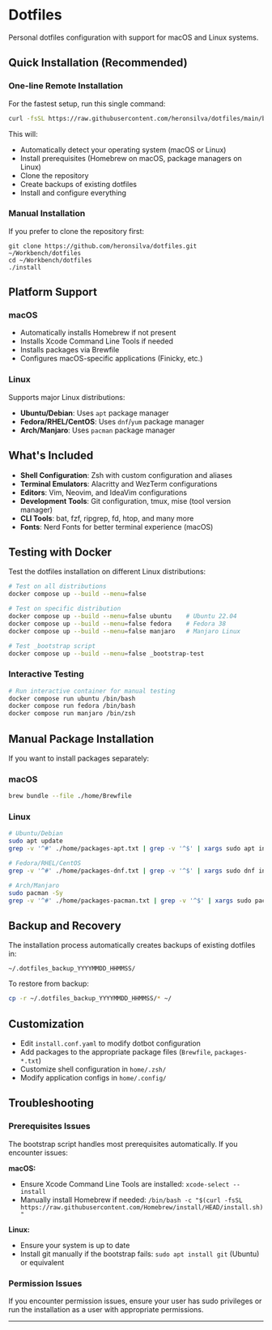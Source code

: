 # Dotfiles

Personal dotfiles configuration with support for macOS and Linux systems.

## Quick Installation (Recommended)

### One-line Remote Installation

For the fastest setup, run this single command:

```bash
curl -fsSL https://raw.githubusercontent.com/heronsilva/dotfiles/main/bootstrap | bash
```

This will:
- Automatically detect your operating system (macOS or Linux)
- Install prerequisites (Homebrew on macOS, package managers on Linux)
- Clone the repository
- Create backups of existing dotfiles
- Install and configure everything

### Manual Installation

If you prefer to clone the repository first:

```shell
git clone https://github.com/heronsilva/dotfiles.git ~/Workbench/dotfiles
cd ~/Workbench/dotfiles
./install
```

## Platform Support

### macOS
- Automatically installs Homebrew if not present
- Installs Xcode Command Line Tools if needed
- Installs packages via Brewfile
- Configures macOS-specific applications (Finicky, etc.)

### Linux
Supports major Linux distributions:
- **Ubuntu/Debian**: Uses `apt` package manager
- **Fedora/RHEL/CentOS**: Uses `dnf`/`yum` package manager
- **Arch/Manjaro**: Uses `pacman` package manager

## What's Included

- **Shell Configuration**: Zsh with custom configuration and aliases
- **Terminal Emulators**: Alacritty and WezTerm configurations
- **Editors**: Vim, Neovim, and IdeaVim configurations
- **Development Tools**: Git configuration, tmux, mise (tool version manager)
- **CLI Tools**: bat, fzf, ripgrep, fd, htop, and many more
- **Fonts**: Nerd Fonts for better terminal experience (macOS)

## Testing with Docker

Test the dotfiles installation on different Linux distributions:

```bash
# Test on all distributions
docker compose up --build --menu=false

# Test on specific distribution
docker compose up --build --menu=false ubuntu    # Ubuntu 22.04
docker compose up --build --menu=false fedora    # Fedora 38
docker compose up --build --menu=false manjaro   # Manjaro Linux

# Test _bootstrap script
docker compose up --build --menu=false _bootstrap-test
```

### Interactive Testing

```sh
# Run interactive container for manual testing
docker compose run ubuntu /bin/bash
docker compose run fedora /bin/bash
docker compose run manjaro /bin/zsh
```

## Manual Package Installation

If you want to install packages separately:

### macOS
```bash
brew bundle --file ./home/Brewfile
```

### Linux
```bash
# Ubuntu/Debian
sudo apt update
grep -v '^#' ./home/packages-apt.txt | grep -v '^$' | xargs sudo apt install -y

# Fedora/RHEL/CentOS
grep -v '^#' ./home/packages-dnf.txt | grep -v '^$' | xargs sudo dnf install -y

# Arch/Manjaro
sudo pacman -Sy
grep -v '^#' ./home/packages-pacman.txt | grep -v '^$' | xargs sudo pacman -S --noconfirm
```

## Backup and Recovery

The installation process automatically creates backups of existing dotfiles in:
```
~/.dotfiles_backup_YYYYMMDD_HHMMSS/
```

To restore from backup:
```bash
cp -r ~/.dotfiles_backup_YYYYMMDD_HHMMSS/* ~/
```

## Customization

- Edit `install.conf.yaml` to modify dotbot configuration
- Add packages to the appropriate package files (`Brewfile`, `packages-*.txt`)
- Customize shell configuration in `home/.zsh/`
- Modify application configs in `home/.config/`

## Troubleshooting

### Prerequisites Issues
The bootstrap script handles most prerequisites automatically. If you encounter issues:

**macOS:**
- Ensure Xcode Command Line Tools are installed: `xcode-select --install`
- Manually install Homebrew if needed: `/bin/bash -c "$(curl -fsSL https://raw.githubusercontent.com/Homebrew/install/HEAD/install.sh)"`

**Linux:**
- Ensure your system is up to date
- Install git manually if the bootstrap fails: `sudo apt install git` (Ubuntu) or equivalent

### Permission Issues
If you encounter permission issues, ensure your user has sudo privileges or run the installation as a user with appropriate permissions.
****

